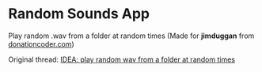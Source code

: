 # Random Sounds App
Play random .wav from a folder at random times (Made for **jimduggan** from [donationcoder.com](https://www.donationcoder.com))

Original thread: [IDEA: play random wav from a folder at random times](https://www.donationcoder.com/forum/index.php?topic=48061.0)